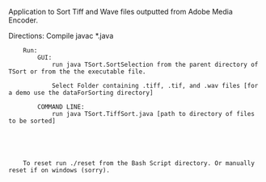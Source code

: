 Application to Sort Tiff and Wave files outputted from Adobe Media Encoder.

Directions:
		Compile javac *.java

		Run: 
			GUI:
				run java TSort.SortSelection from the parent directory of TSort or from the the executable file.

				Select Folder containing .tiff, .tif, and .wav files [for a demo use the dataForSorting directory]

			COMMAND LINE:
				run java TSort.TiffSort.java [path to directory of files to be sorted]





		To reset run ./reset from the Bash Script directory. Or manually reset if on windows (sorry).

